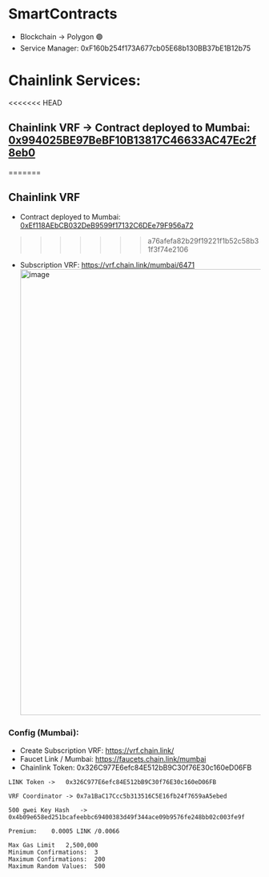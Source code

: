 # SmartContracts

- Blockchain -> Polygon 🟣
- Service Manager: 0xF160b254f173A677cb05E68b130BB37bE1B12b75

# Chainlink Services:

<<<<<<< HEAD
## Chainlink VRF -> Contract deployed to Mumbai: <a href="https://mumbai.polygonscan.com/address/0x994025BE97BeBF10B13817C46633AC47Ec2f8eb0">0x994025BE97BeBF10B13817C46633AC47Ec2f8eb0</a>
=======
## Chainlink VRF

- Contract deployed to Mumbai: <a href="https://mumbai.polygonscan.com/address/0xEf118AEbCB032DeB9599f17132C6DEe79F956a72">0xEf118AEbCB032DeB9599f17132C6DEe79F956a72</a>
>>>>>>> a76afefa82b29f19221f1b52c58b31f3f74e2106

- Subscription VRF: https://vrf.chain.link/mumbai/6471
  <img width="891" alt="image" src="https://github.com/SW-SignWise/SmartContracts/assets/102038261/75785697-d89e-4ab6-808b-0fb2f7fa0eab">

### Config (Mumbai):

- Create Subscription VRF: https://vrf.chain.link/
- Faucet Link / Mumbai: https://faucets.chain.link/mumbai
- Chainlink Token: 0x326C977E6efc84E512bB9C30f76E30c160eD06FB

```
LINK Token ->	0x326C977E6efc84E512bB9C30f76E30c160eD06FB

VRF Coordinator	-> 0x7a1BaC17Ccc5b313516C5E16fb24f7659aA5ebed

500 gwei Key Hash	-> 0x4b09e658ed251bcafeebbc69400383d49f344ace09b9576fe248bb02c003fe9f

Premium:	0.0005 LINK /0.0066

Max Gas Limit	2,500,000
Minimum Confirmations:	3
Maximum Confirmations:	200
Maximum Random Values:	500
```
